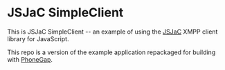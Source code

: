 JSJaC SimpleClient
==================

This is JSJaC SimpleClient -- an example of using the
[JSJaC](https://github.com/sstrigler/JSJaC) XMPP client
library for JavaScript.

This repo is a version of the example application repackaged for
building with [PhoneGap](http://phonegap.com/).
